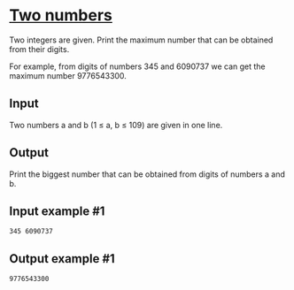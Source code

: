 # [Two numbers](https://www.e-olymp.com/en/problems/2325)

Two integers are given. Print the maximum number that can be obtained from their digits.

For example, from digits of numbers 345 and 6090737 we can get the maximum number 9776543300.

## Input
Two numbers a and b (1 ≤ a, b ≤ 109) are given in one line.

## Output
Print the biggest number that can be obtained from digits of numbers a and b.

## Input example #1
```
345 6090737
```

## Output example #1
```
9776543300
```
